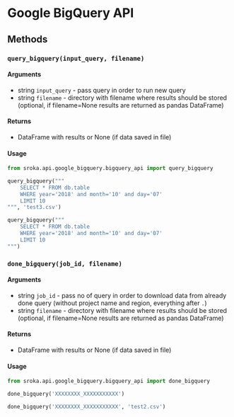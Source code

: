 # Google BigQuery API

## Methods


### `query_bigquery(input_query, filename)`


#### Arguments

* string `input_query` - pass query in order to run new query
* string `filename` - directory with filename where results should be stored 
(optional, if filename=None results are returned as pandas DataFrame)

#### Returns

* DataFrame with results or None (if data saved in file)

#### Usage

```python
from sroka.api.google_bigquery.bigquery_api import query_bigquery

query_bigquery("""
    SELECT * FROM db.table
    WHERE year='2018' and month='10' and day='07'
    LIMIT 10
""", 'test3.csv')

query_bigquery("""
    SELECT * FROM db.table
    WHERE year='2018' and month='10' and day='07'
    LIMIT 10
""")
```

### `done_bigquery(job_id, filename)`

#### Arguments

* string `job_id` - pass no of query in order to download data from already done query 
(without project name and region, everything after `.`)
* string `filename` - directory with filename where results should be stored 
(optional, if filename=None results are returned as pandas DataFrame)

#### Returns

* DataFrame with results or None (if data saved in file)

#### Usage

```python
from sroka.api.google_bigquery.bigquery_api import done_bigquery

done_bigquery('XXXXXXXX_XXXXXXXXXXX')

done_bigquery('XXXXXXXX_XXXXXXXXXXX', 'test2.csv')
```

